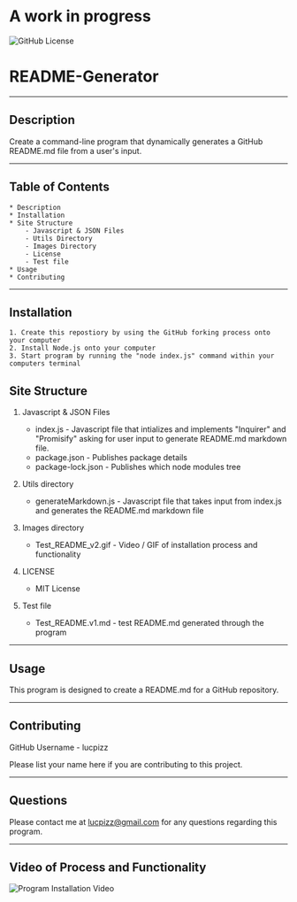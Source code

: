 # A work in progress

![GitHub License](https://img.shields.io/badge/License-MIT-informational)

# README-Generator

---

## Description

Create a command-line program that dynamically generates a GitHub README.md file from a user's input.

---

## Table of Contents

    * Description
    * Installation
    * Site Structure
        - Javascript & JSON Files
        - Utils Directory
        - Images Directory
        - License
        - Test file
    * Usage
    * Contributing

---

## Installation

    1. Create this repostiory by using the GitHub forking process onto your computer
    2. Install Node.js onto your computer
    3. Start program by running the "node index.js" command within your computers terminal

## Site Structure

1.  Javascript & JSON Files

    - index.js - Javascript file that intializes and implements "Inquirer" and "Promisify" asking for user input to generate README.md markdown file.
    - package.json - Publishes package details
    - package-lock.json - Publishes which node modules tree

2.  Utils directory

    - generateMarkdown.js - Javascript file that takes input from index.js and generates the README.md markdown file

3.  Images directory

    - Test_README_v2.gif - Video / GIF of installation process and functionality

4.  LICENSE

    - MIT License

5.  Test file

    - Test_README.v1.md - test README.md generated through the program

---

## Usage

This program is designed to create a README.md for a GitHub repository.

---

## Contributing

GitHub Username - lucpizz

Please list your name here if you are contributing to this project.

---

## Questions

Please contact me at lucpizz@gmail.com for any questions regarding this program.

---

## Video of Process and Functionality

![Program Installation Video](./Images/Test_README_v3.gif)

